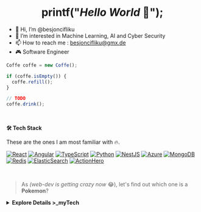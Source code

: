<!-- Title -->
<h1 align="center" title="...and I'm happy to see you here :)">printf("<i>Hello World</i> 👋");</h1>

- 👋 Hi, I’m @besjoncifliku
- 👀 I’m interested in Machine Learning, AI and Cyber Security
- 📫 How to reach me : besjoncifliku@gmx.de
- 🎮 Software Engineer 

```javascript
Coffe coffe = new Coffe();

if (coffe.isEmpty()) {
  coffe.refill();
}

// TODO
coffe.drink();

```

</br>

<!-- Tech Stack -->  
<b>🛠️ Tech Stack</b>

These are the ones I am most familiar with 🔥.

[![React](https://img.shields.io/static/v1?label=&message=React&color=61DAFB&logo=react&logoColor=FFFFFF)](https://reactjs.org/) [![Angular](https://img.shields.io/static/v1?label=&message=Angular&color=DD0031&logo=angular&logoColor=FFFFFF)](https://angularjs.org/)  [![TypeScript](https://img.shields.io/static/v1?label=&message=TypeScript&color=3178C6&logo=typescript&logoColor=FFFFFF)](https://www.typescriptlang.org/) [![Python](https://img.shields.io/static/v1?label=&message=Python&color=3C78A9&logo=python&logoColor=FFFFFF)](https://www.python.org/) [![NestJS](https://img.shields.io/static/v1?label=&message=NestJS&color=C21325&logo=nestjs&logoColor=FFFFFF)](https://nestjs.com/) [![Azure](https://img.shields.io/static/v1?label=&message=Azure&color=0078D4&logo=microsoftazure&logoColor=FFFFFF)](https://azure.microsoft.com/) [![MongoDB](https://img.shields.io/static/v1?label=&message=MongoDB&color=4EA94B&logo=mongodb&logoColor=FFFFFF)](https://www.mongodb.com)  [![Redis](https://img.shields.io/static/v1?label=&message=Redis&color=DD0031&logo=redis&logoColor=FFFFFF)](https://redis.io/)  [![ElasticSearch](https://img.shields.io/static/v1?label=&message=ElasticSearch&color=005571&logo=elasticsearch&logoColor=FFFFFF)](https://azure.microsoft.com/) [![ActionHero](https://img.shields.io/static/v1?label=&message=ActionHero&color=23CB3837&logo=npm&logoColor=FFFFFF)](https://www.actionherojs.com/)

</br>

> As <i>(web-dev is getting crazy now</i> 😂), let's find out which one is a <b>Pokemon</b>?

<details>
  <summary> <b>Explore Details >_myTech</b> </summary>
</br>
  
| **Tier** | **TechStack** |
| - | - |
**Frontend** | [![React](https://img.shields.io/static/v1?label=&message=React&color=61DAFB&logo=react&logoColor=FFFFFF)](https://reactjs.org/) [![Angular](https://img.shields.io/static/v1?label=&message=Angular&color=DD0031&logo=angular&logoColor=FFFFFF)](https://angularjs.org/) [![D3.js](https://img.shields.io/static/v1?label=&message=D3.js&color=F9A03C&logo=d3dotjs&logoColor=FFFFFF)](https://d3js.org/) [![Storybook](https://img.shields.io/badge/Storybook-pink)](https://storybook.js.org/)</br>[![CSS3](https://img.shields.io/static/v1?label=&message=CSS&color=61DAFB&logo=css3&logoColor=FFFFFF)](https://developer.mozilla.org/en-US/docs/Web/CSS) [![Javascript](https://img.shields.io/static/v1?label=&message=Javascript&color=F7DF1E&logo=javascript&logoColor=black)](https://www.javascript.com/) [![SASS](https://img.shields.io/static/v1?label=&message=Sass&color=CC6699&logo=sass&logoColor=white)](https://sass-lang.com/) [![AngularJS](https://img.shields.io/static/v1?label=&message=AngularJS&color=E23237&logo=angularjs&logoColor=white)](https://angularjs.org/)  [![Next JS](https://img.shields.io/static/v1?label=&message=NextJS&color=111111&logo=next.js&logoColor=white)](https://nextjs.org/)
**Backend** | [![TypeScript](https://img.shields.io/static/v1?label=&message=TypeScript&color=3178C6&logo=typescript&logoColor=FFFFFF)](https://www.typescriptlang.org/) [![JavaScript](https://img.shields.io/static/v1?label=&message=JavaScript&color=F7DF1E&logo=javascript&logoColor=FFFFFF)](https://www.javascript.com/) [![Python](https://img.shields.io/static/v1?label=&message=Python&color=3C78A9&logo=python&logoColor=FFFFFF)](https://www.python.org/)<br>[![Java](https://img.shields.io/static/v1?label=&message=Java&color=007396&logo=openjdk&logoColor=FFFFFF)](https://www.java.com/) [![PHP](https://img.shields.io/static/v1?label=&message=PHP&color=777BB4&logo=php&logoColor=FFFFFF)](https://www.php.net/) [![Rust](https://img.shields.io/static/v1?label=&message=Rust&color=000000&logo=rust&logoColor=FFFFFF)](https://www.rust-lang.org/) [![Node.js](https://img.shields.io/static/v1?label=&message=Node.js&color=339933&logo=nodedotjs&logoColor=FFFFFF)](https://nodejs.org/) [![Express.js](https://img.shields.io/static/v1?label=&message=Express.js&color=404D59&logo=express&logoColor=FFFFFF)](https://expressjs.com/)</br>[![NestJS](https://img.shields.io/static/v1?label=&message=NestJS&color=C21325&logo=nestjs&logoColor=FFFFFF)](https://nestjs.com/) [![ActionHero](https://img.shields.io/static/v1?label=&message=ActionHero&color=23CB3837&logo=npm&logoColor=FFFFFF)](https://www.actionherojs.com/)
**Mobile** | <p>Familiar with [![Flutter](https://img.shields.io/static/v1?label=&message=Flutter&color=02569B&logo=flutter&logoColor=FFFFFF)](https://flutter.dev/)</p> 
**Cloud** | [![Azure](https://img.shields.io/static/v1?label=&message=Azure&color=0078D4&logo=microsoftazure&logoColor=FFFFFF)](https://azure.microsoft.com/) [![Netlify](https://img.shields.io/static/v1?label=&message=Netlify&color=00C7B7&logo=netlify&logoColor=FFFFFF)](https://netlify.com/) [![AWS](https://img.shields.io/static/v1?label=&message=Amazon%20AWS&color=FF9900&logo=amazonaws&logoColor=FFFFFF)](https://aws.amazon.com/)
**DevOps** | [![Docker](https://img.shields.io/static/v1?label=&message=Docker&color=2496ED&logo=docker&logoColor=FFFFFF)](https://docker.com/) [![Ansible](https://img.shields.io/static/v1?label=&message=Ansible&color=235835CC&logo=ansible&logoColor=FFFFFF)](https://www.ansible.com/) [![Prometheus](https://img.shields.io/static/v1?label=&message=Prometheus&color=E6522C&logo=Prometheus&logoColor=FFFFFF)](https://prometheus.io/)</br>[![Terraform](https://img.shields.io/static/v1?label=&message=Terraform&color=EE0000&logo=terraform&logoColor=FFFFFF)](https://www.terraform.io/) [![Kubernetes](https://img.shields.io/static/v1?label=&message=Kubernetes&color=6FA8DC&logo=kubernetes&logoColor=FFFFFF)](https://kubernetes.io/) [![GitLab CI](https://img.shields.io/static/v1?label=&message=Gitlab%20CI&color=23181717&logo=gitlab&logoColor=FFFFFF)]()
**Storage** |  [![MongoDB](https://img.shields.io/static/v1?label=&message=MongoDB&color=4EA94B&logo=mongodb&logoColor=FFFFFF)](https://www.mongodb.com) [![ElasticSearch](https://img.shields.io/static/v1?label=&message=ElasticSearch&color=005571&logo=elasticsearch&logoColor=FFFFFF)](https://azure.microsoft.com/) [![PostgreSQL](https://img.shields.io/static/v1?label=&message=PostgreSQL&color=005571&logo=postgresql&logoColor=FFFFFF)](https://www.postgresql.org/) </br>[![Redis](https://img.shields.io/static/v1?label=&message=Redis&color=DD0031&logo=redis&logoColor=FFFFFF)](https://redis.io/)  [![Supabase](https://img.shields.io/static/v1?label=&message=Supabase&color=181818&logo=supabase&logoColor=FFFFFF)](https://supabase.com/) 
**Tracking** | [![Matomo](https://img.shields.io/static/v1?label=&message=Matomo&color=3152A0&logo=Matomo&logoColor=FFFFFF)](https://matomo.org/) [![GooglAnalytics](https://img.shields.io/static/v1?label=&message=Google%20Analytics&color=E37400&logo=google%20analytics&logoColor=FFFFFF)](https://marketingplatform.google.com/about/analytics/) 
**Testing** | [![Selenium](https://img.shields.io/static/v1?label=&message=Selenium&color=43B02A&logo=selenium&logoColor=FFFFFF)](https://www.selenium.dev/) [![Cypress](https://img.shields.io/static/v1?label=&message=Cypress&color=17202C&logo=cypress&logoColor=FFFFFF)](https://www.cypress.io/) [![Jest](https://img.shields.io/static/v1?label=&message=Jest&color=C21325&logo=jest&logoColor=FFFFFF)](https://jestjs.io/)
**ML & Data Science** |  [![PyTorch](https://img.shields.io/static/v1?label=&message=PyTorch&color=23EE4C2C=PyTorch&logoColor=FFFFFF)](https://pytorch.org/) [![Tensorflow](https://img.shields.io/static/v1?label=&message=TensorFlow&color=FF6F00&logo=tensorflow&logoColor=FFFFFF)](https://www.tensorflow.org/) [![Apache Kafka](https://img.shields.io/static/v1?label=&message=Apache%20Kafka&color=000&logo=apachekafka&logoColor=FFFFFF)](https://kafka.apache.org/) [![Apache Spark](https://img.shields.io/static/v1?label=&message=Apache%20Spark&color=FDEE21&logo=apachespark&logoColor=FFFFFF)](https://spark.apache.org/)
**OS** | [![Linux](https://img.shields.io/static/v1?label=&message=Linux&color=FCC624&logo=linux&logoColor=FFFFFF)](https://www.linux.org/) [![Bash](https://img.shields.io/static/v1?label=&message=Bash&color=4EAA25&logo=gnubash&logoColor=FFFFFF)](https://www.gnu.org/software/bash/) [![Markdown](https://img.shields.io/static/v1?label=&message=Markdown&color=000000&logo=markdown&logoColor=FFFFFF)](https://en.wikipedia.org/wiki/Markdown) [![Gulp](https://img.shields.io/static/v1?label=&message=GULP&color=23CF4647&logo=gulp&logoColor=FFFFFF)](https://gulpjs.com/)
**Fav Editors** | [![Vim](https://img.shields.io/static/v1?label=&message=Vim&color=019733&logo=vim&logoColor=FFFFFF)](https://www.vim.org/) [![WebStorm](https://img.shields.io/static/v1?label=&message=WebStorm&color=000000&logo=WebStorm&logoColor=FFFFFF)](https://www.jetbrains.com/webstorm/) [![VS Code](https://img.shields.io/static/v1?label=&message=VS%20Code&color=9013FE&logo=visualstudiocode&logoColor=FFFFFF)](https://code.visualstudio.com/)

</details>



<!---
besjoncifliku/besjoncifliku is a ✨ special ✨ repository because its `README.md` (this file) appears on your GitHub profile.
You can click the Preview link to take a look at your changes.
--->
